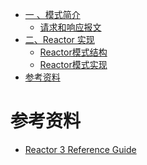 <!-- GFM-TOC -->
* [一 、模式简介](#一-模式简介)
    * [请求和响应报文](#请求和响应报文)
* [二、Reactor 实现](#二Reactor实现)
    * [Reactor模式结构](#Reactor模式结构)
    * [Reactor模式实现](#Reactor模式实现)
* [参考资料](#参考资料)
<!-- GFM-TOC -->



# 参考资料

- [Reactor 3 Reference Guide](https://projectreactor.io/docs/core/release/reference/#flux)
